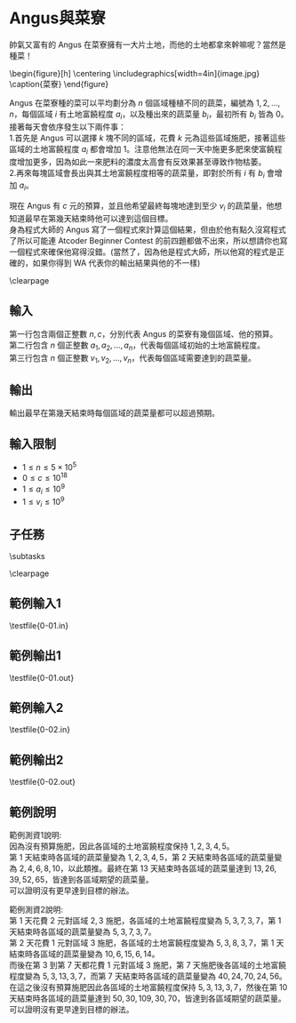 # Angus與菜寮

帥氣又富有的 Angus 在菜寮擁有一大片土地，而他的土地都拿來幹嘛呢？當然是種菜！

\begin{figure}[h]
\centering
\includegraphics[width=4in]{image.jpg}
\caption{菜寮}
\end{figure}

Angus 在菜寮種的菜可以平均劃分為 $n$ 個區域種植不同的蔬菜，編號為 $1,2,...,n$，每個區域 $i$ 有土地富饒程度 $a_i$，以及種出來的蔬菜量 $b_i$，最初所有 $b_i$ 皆為 $0$。\
接著每天會依序發生以下兩件事：\
1.首先是 Angus 可以選擇 $k$ 塊不同的區域，花費 $k$ 元為這些區域施肥，接著這些區域的土地富饒程度 $a_i$ 都會增加 $1$。注意他無法在同一天中施更多肥來使富饒程度增加更多，因為如此一來肥料的濃度太高會有反效果甚至導致作物枯萎。\
2.再來每塊區域會長出與其土地富饒程度相等的蔬菜量，即對於所有 $i$ 有 $b_i$ 會增加 $a_i$。

現在 Angus 有 $c$ 元的預算，並且他希望最終每塊地達到至少 $v_i$ 的蔬菜量，他想知道最早在第幾天結束時他可以達到這個目標。\
身為程式大師的 Angus 寫了一個程式來計算這個結果，但由於他有點久沒寫程式了所以可能連 Atcoder Beginner Contest 的前四題都做不出來，所以想請你也寫一個程式來確保他寫得沒錯。(當然了，因為他是程式大師，所以他寫的程式是正確的，如果你得到 WA 代表你的輸出結果與他的不一樣)

\clearpage

## 輸入
第一行包含兩個正整數 $n,c$，分別代表 Angus 的菜寮有幾個區域、他的預算。\
第二行包含 $n$ 個正整數 $a_1,a_2,...,a_n$，代表每個區域初始的土地富饒程度。\
第三行包含 $n$ 個正整數 $v_1,v_2,...,v_n$，代表每個區域需要達到的蔬菜量。

## 輸出
輸出最早在第幾天結束時每個區域的蔬菜量都可以超過預期。

## 輸入限制
 - $1\le n\le 5\times 10^5$
 - $0\le c\le 10^{18}$
 - $1\le a_i\le 10^9$
 - $1\le v_i\le 10^9$

## 子任務
\subtasks

\clearpage

## 範例輸入1
\testfile{0-01.in}

## 範例輸出1
\testfile{0-01.out}

## 範例輸入2
\testfile{0-02.in}

## 範例輸出2
\testfile{0-02.out}

## 範例說明
範例測資1說明:\
因為沒有預算施肥，因此各區域的土地富饒程度保持 $1,2,3,4,5$。\
第 $1$ 天結束時各區域的蔬菜量變為 $1,2,3,4,5$，第 $2$ 天結束時各區域的蔬菜量變為 $2,4,6,8,10$，以此類推。最終在第 $13$ 天結束時各區域的蔬菜量達到 $13,26,39,52,65$，皆達到各區域期望的蔬菜量。\
可以證明沒有更早達到目標的辦法。

範例測資2說明:\
第 $1$ 天花費 $2$ 元對區域 $2,3$ 施肥，各區域的土地富饒程度變為 $5,3,7,3,7$，第 $1$ 天結束時各區域的蔬菜量變為 $5,3,7,3,7$。\
第 $2$ 天花費 $1$ 元對區域 $3$ 施肥，各區域的土地富饒程度變為 $5,3,8,3,7$，第 $1$ 天結束時各區域的蔬菜量變為 $10,6,15,6,14$。\
而後在第 $3$ 到第 $7$ 天都花費 $1$ 元對區域 $3$ 施肥，第 $7$ 天施肥後各區域的土地富饒程度變為 $5,3,13,3,7$，而第 $7$ 天結束時各區域的蔬菜量變為 $40,24,70,24,56$。
在這之後沒有預算施肥因此各區域的土地富饒程度保持 $5,3,13,3,7$，然後在第 $10$ 天結束時各區域的蔬菜量達到 $50,30,109,30,70$，皆達到各區域期望的蔬菜量。\
可以證明沒有更早達到目標的辦法。